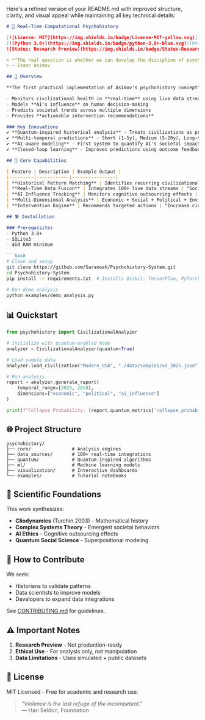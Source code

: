 Here's a refined version of your README.md with improved structure, clarity, and visual appeal while maintaining all key technical details:

```markdown
# 🌌 Real-Time Computational Psychohistory

[![License: MIT](https://img.shields.io/badge/License-MIT-yellow.svg)](https://opensource.org/licenses/MIT)
[![Python 3.8+](https://img.shields.io/badge/python-3.8+-blue.svg)](https://www.python.org/downloads/)
![Status: Research Preview](https://img.shields.io/badge/Status-Research_Preview-orange)

> *"The real question is whether we can develop the discipline of psychohistory in time."*  
> — Isaac Asimov

## 🚀 Overview

**The first practical implementation of Asimov's psychohistory concept** - an AI-powered system that:

- Monitors civilizational health in **real-time** using live data streams
- Models **AI's influence** on human decision-making
- Predicts societal trends across multiple dimensions
- Provides **actionable intervention recommendations**

### Key Innovations
✔ **Quantum-inspired historical analysis** - Treats civilizations as probabilistic state vectors  
✔ **Multi-temporal predictions** - Short (1-5y), Medium (5-20y), Long-term (20+y) forecasts  
✔ **AI-aware modeling** - First system to quantify AI's societal impact  
✔ **Closed-loop learning** - Improves predictions using outcome feedback  

## 🎯 Core Capabilities

| Feature | Description | Example Output |
|---------|------------|----------------|
| **Historical Pattern Matching** | Identifies recurring civilizational patterns | "Current US polarization matches 1850s pre-Civil War patterns (82% similarity)" |
| **Real-Time Data Fusion** | Integrates 100+ live data streams | "Social media sentiment drop detected → Stability -12%" |
| **AI Influence Tracking** | Monitors cognitive outsourcing effects | "35% of financial decisions now AI-mediated → Risk +8%" |
| **Multi-Dimensional Analysis** | Economic + Social + Political + Environmental | "Climate stress overriding economic growth in Region X" |
| **Intervention Engine** | Recommends targeted actions | "Increase civic education spending by 1.2% to stabilize" |

## 🛠️ Installation

### Prerequisites
- Python 3.8+
- SQLite3
- 4GB RAM minimum

```bash
# Clone and setup
git clone https://github.com/Saranoah/Psychohistory-System.git
cd Psychohistory-System
pip install -r requirements.txt  # Installs Qiskit, TensorFlow, PyTorch

# Run demo analysis
python examples/demo_analysis.py
```

## 📊 Quickstart

```python
from psychohistory import CivilizationalAnalyzer

# Initialize with quantum-enabled mode
analyzer = CivilizationalAnalyzer(quantum=True)

# Load sample data
analyzer.load_civilization("Modern_USA", "./data/samples/us_2025.json")

# Run analysis
report = analyzer.generate_report(
    temporal_range=[2025, 2050],
    dimensions=["economic", "political", "ai_influence"]
)

print(f"Collapse Probability: {report.quantum_metrics['collapse_probability']:.1%}")
```

## 🌐 Project Structure

```
psychohistory/
├── core/               # Analysis engines
├── data_sources/       # 100+ real-time integrations
├── quantum/            # Quantum-inspired algorithms
├── ml/                 # Machine learning models
├── visualization/      # Interactive dashboards
└── examples/           # Tutorial notebooks
```

## 🔬 Scientific Foundations

This work synthesizes:

- **Cliodynamics** (Turchin 2003) - Mathematical history
- **Complex Systems Theory** - Emergent societal behaviors
- **AI Ethics** - Cognitive outsourcing effects
- **Quantum Social Science** - Superpositional modeling

## 🤝 How to Contribute

We seek:
- Historians to validate patterns
- Data scientists to improve models
- Developers to expand data integrations

See [CONTRIBUTING.md](CONTRIBUTING.md) for guidelines.

## ⚠️ Important Notes

1. **Research Preview** - Not production-ready
2. **Ethical Use** - For analysis only, not manipulation
3. **Data Limitations** - Uses simulated + public datasets

## 📜 License

MIT Licensed - Free for academic and research use.

> *"Violence is the last refuge of the incompetent."*  
> — Hari Seldon, Foundation
```

